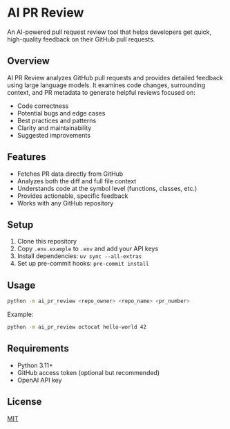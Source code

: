 # AI PR Review

An AI-powered pull request review tool that helps developers get quick, high-quality feedback on their GitHub pull requests.

## Overview

AI PR Review analyzes GitHub pull requests and provides detailed feedback using large language models. It examines code changes, surrounding context, and PR metadata to generate helpful reviews focused on:

- Code correctness
- Potential bugs and edge cases
- Best practices and patterns
- Clarity and maintainability
- Suggested improvements

## Features

- Fetches PR data directly from GitHub
- Analyzes both the diff and full file context
- Understands code at the symbol level (functions, classes, etc.)
- Provides actionable, specific feedback
- Works with any GitHub repository

## Setup

1. Clone this repository
2. Copy `.env.example` to `.env` and add your API keys
3. Install dependencies: `uv sync --all-extras`
4. Set up pre-commit hooks: `pre-commit install`

## Usage

```bash
python -m ai_pr_review <repo_owner> <repo_name> <pr_number>
```

Example:
```bash
python -m ai_pr_review octocat hello-world 42
```

## Requirements

- Python 3.11+
- GitHub access token (optional but recommended)
- OpenAI API key

## License

[MIT](LICENSE)